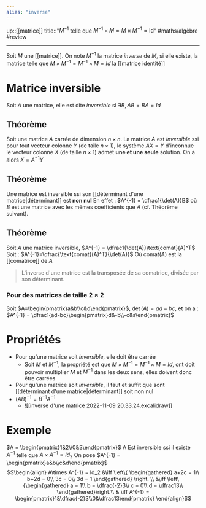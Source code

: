 ```yaml
---
alias: "inverse"
---
```

up::[[matrice]]
title::"$M^{-1}$ telle que $M^{-1}\times M=  M \times M^{-1} = \mathrm{Id}$"
#maths/algèbre #review 

----
Soit $M$ une [[matrice]]. On note $M^{-1}$ la matrice _inverse_ de $M$, si elle existe, la matrice telle que $M\times M^{-1} = M^{-1}\times M = Id$ la [[matrice identité]]


# Matrice inversible
Soit $A$ une matrice, elle est dite _inversible_ si $\exists B, AB=BA=Id$

## Théorème
Soit une matrice $A$ carrée de dimension $n\times n$. La matrice $A$ est _inversible_ ssi pour tout vecteur colonne $Y$ (de taile $n\times 1$), le système $AX=Y$ d'inconnue le vecteur colonne $X$ (de taille $n\times 1$) admet **une et une seule** solution. On a alors $X=A^{-1}Y$

## Théorème
Une matrice est inversible ssi son [[déterminant d'une matrice|déterminant]] est **non nul**
En effet : $A^{-1} = \dfrac1{\det(A)}B$ où $B$ est une matrice avec les mêmes coefficients que $A$ (cf. Théorème suivant).

## Théorème
Soit $A$ une matrice inversible, $A^{-1} = \dfrac1{\det(A)}\text{comat}(A)^T$
Soit : $A^{-1}=\dfrac{\text{comat}(A)^T}{\det(A)}$
Où $\text{comat}(A)$ est la [[comatrice]] de $A$
> L'inverse d'une matrice est la transposée de sa comatrice, divisée par son déterminant.

### Pour des matrices de taille $2\times 2$
Soit $A=\begin{pmatrix}a&b\\c&d\end{pmatrix}$, $\det(A) = ad-bc$, et on a : $A^{-1} = \dfrac1{ad-bc}\begin{pmatrix}d&-b\\-c&a\end{pmatrix}$


# Propriétés
 - Pour qu'une matrice soit _inversible_, elle doit être carrée
     - Soit $M$ et $M^{-1}$, la propriété est que $M\times M^{-1}=M^{-1}\times M=Id$, ont doit pouvoir multiplier $M$ et $M^{-1}$ dans les deux sens, elles doivent donc être carrées
 - Pour qu'une matrice soit _inversible_, il faut et suffit que sont [[déterminant d'une matrice|déterminant]] soit non nul
 - $(AB)^{-1} = B^{-1}A^{-1}$
     - ![[inverse d'une matrice 2022-11-09 20.33.24.excalidraw]]

# Exemple
$A = \begin{pmatrix}1&2\\0&3\end{pmatrix}$
A Est inversible ssi il existe $A^{-1}$ telle que $A\times A^{-1}=Id_2$
On pose $A^{-1} = \begin{pmatrix}a&b\\c&d\end{pmatrix}$
$$\begin{align}
A\times A^{-1} = Id_2 &\iff \left\{ \begin{gathered}
                                    a+2c = 1\\
                                    b+2d = 0\\
                                    3c = 0\\
                                    3d = 1
                                    \end{gathered} \right. \\
 &\iff \left\{\begin{gathered}
              a = 1\\
              b = \dfrac{-2}3\\
              c = 0\\
              d = \dfrac13\\
              \end{gathered}\right.\\
 & \iff A^{-1} = \begin{pmatrix}1&\dfrac{-2}3\\0&\dfrac13\end{pmatrix}
\end{align}$$

